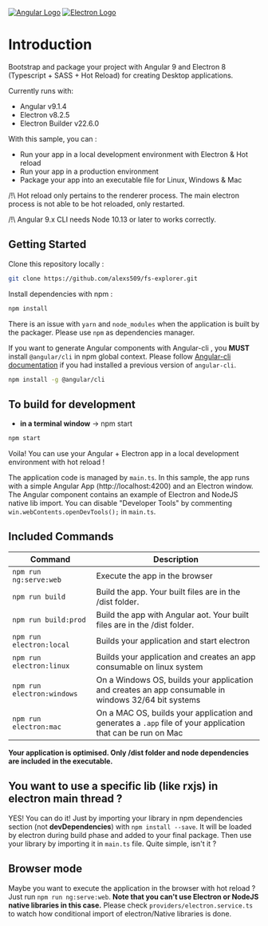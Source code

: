 [![Angular Logo](https://www.vectorlogo.zone/logos/angular/angular-icon.svg)](https://angular.io/) [![Electron Logo](https://www.vectorlogo.zone/logos/electronjs/electronjs-icon.svg)](https://electronjs.org/)

# Introduction

Bootstrap and package your project with Angular 9 and Electron 8 (Typescript + SASS + Hot Reload) for creating Desktop applications.

Currently runs with:

- Angular v9.1.4
- Electron v8.2.5
- Electron Builder v22.6.0

With this sample, you can :

- Run your app in a local development environment with Electron & Hot reload
- Run your app in a production environment
- Package your app into an executable file for Linux, Windows & Mac

/!\ Hot reload only pertains to the renderer process. The main electron process is not able to be hot reloaded, only restarted.

/!\ Angular 9.x CLI needs Node 10.13 or later to works correctly.

## Getting Started

Clone this repository locally :

``` bash
git clone https://github.com/alexs509/fs-explorer.git
```

Install dependencies with npm :

``` bash
npm install
```

There is an issue with `yarn` and `node_modules` when the application is built by the packager. Please use `npm` as dependencies manager.


If you want to generate Angular components with Angular-cli , you **MUST** install `@angular/cli` in npm global context.
Please follow [Angular-cli documentation](https://github.com/angular/angular-cli) if you had installed a previous version of `angular-cli`.

``` bash
npm install -g @angular/cli
```

## To build for development

- **in a terminal window** -> npm start

``` bash
npm start
```

Voila! You can use your Angular + Electron app in a local development environment with hot reload !

The application code is managed by `main.ts`. In this sample, the app runs with a simple Angular App (http://localhost:4200) and an Electron window.
The Angular component contains an example of Electron and NodeJS native lib import.
You can disable "Developer Tools" by commenting `win.webContents.openDevTools();` in `main.ts`.

## Included Commands

|Command|Description|
|--|--|
|`npm run ng:serve:web`| Execute the app in the browser |
|`npm run build`| Build the app. Your built files are in the /dist folder. |
|`npm run build:prod`| Build the app with Angular aot. Your built files are in the /dist folder. |
|`npm run electron:local`| Builds your application and start electron
|`npm run electron:linux`| Builds your application and creates an app consumable on linux system |
|`npm run electron:windows`| On a Windows OS, builds your application and creates an app consumable in windows 32/64 bit systems |
|`npm run electron:mac`|  On a MAC OS, builds your application and generates a `.app` file of your application that can be run on Mac |

**Your application is optimised. Only /dist folder and node dependencies are included in the executable.**

## You want to use a specific lib (like rxjs) in electron main thread ?

YES! You can do it! Just by importing your library in npm dependencies section (not **devDependencies**) with `npm install --save`. It will be loaded by electron during build phase and added to your final package. Then use your library by importing it in `main.ts` file. Quite simple, isn't it ?

## Browser mode

Maybe you want to execute the application in the browser with hot reload ? Just run `npm run ng:serve:web`.
**Note that you can't use Electron or NodeJS native libraries in this case.** Please check `providers/electron.service.ts` to watch how conditional import of electron/Native libraries is done.
